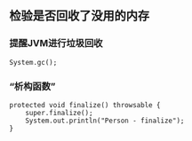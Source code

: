 
## 检验是否回收了没用的内存
### 提醒JVM进行垃圾回收
```
System.gc();
```
### “析构函数”
```
protected void finalize() throwsable {
    super.finalize();
    System.out.println("Person - finalize");
}
```